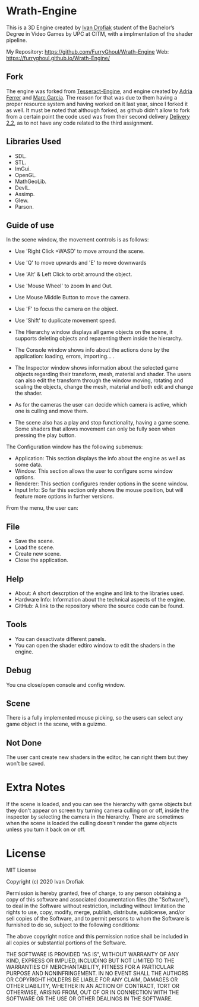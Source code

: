 # Wrath-Engine

This is a 3D Engine created by [Ivan Drofiak](https://github.com/FurryGhoul) student of the Bachelor’s Degree in Video Games by UPC at CITM, with a implmentation of the shader pipeline.

My Repository: https://github.com/FurryGhoul/Wrath-Engine
Web: https://furryghoul.github.io/Wrath-Engine/

## Fork
The engine was forked from [Tesseract-Engine](https://github.com/Adria-F/Tesseract-Engine), and engine created by [Adria Ferrer](https://github.com/Adria-F) and [Marc Garcia](https://github.com/MaxitoSama). The reason for that was due to them having a proper resource system and having worked on it last year, since I forked it as well. It must be noted that although forked, as github didn't allow to fork from a certain point the code used was from their second delivery [Delivery 2.2](https://github.com/FurryGhoul/Tesseract-Engine/releases/tag/Assignment2.2), as to not have any code related to the third assignment.

## Libraries Used
- SDL.
- STL.
- ImGui.
- OpenGL.
- MathGeoLib.
- DevIL.
- Assimp.
- Glew.
- Parson.

## Guide of use

In the scene window, the movement controls is as follows:

- Use 'Right Click +WASD' to move arround the scene.
- Use 'Q' to move upwards and 'E' to move downwards
- Use 'Alt' & Left Click to orbit arround the object.
- Use 'Mouse Wheel' to zoom In and Out.
- Use Mouse Middle Button to move the camera.
- Use 'F' to focus the camera on the object.
- Use 'Shift' to duplicate movement speed.

- The Hierarchy window displays all game objects on the scene, it supports deleting objects and reparenting them inside the hierarchy. 
- The Console window shows info about the actions done by the application: loading, errors, importing... .
- The Inspector window shows information about the selected game objects regarding their transform, mesh, material and shader. The users can also edit the transform through the window moving, rotating and scaling the objects, change the mesh, material and both edit and change the shader. 
- As for the cameras the user can decide which camera is active, which one is culling and move them.
- The scene also has a play and stop functionality, having a game scene. Some shaders that allows movement can only be fully seen when pressing the play button.

The Configuration window has the following submenus:

- Application: This section displays the info about the engine as well as some data.
- Window: This section allows the user to configure some window options.
- Renderer: This section configures render options in the scene window.
- Input Info: So far this section only shows the mouse position, but will feature more options in further versions.	

From the menu, the user can:

## File
- Save the scene.
- Load the scene.
- Create new scene.
- Close the application.

## Help
- About: A short descrption of the engine and link to the libraries used. 
- Hardware Info: Information about the technical aspects of the engine.
- GitHub: A link to the repository where the source code can be found.

## Tools
- You can desactivate different panels.
- You can open the shader edtiro window to edit the shaders in the engine.

## Debug
You cna close/open console and config window.

## Scene
There is a fully implemented mouse picking, so the users can select any game object in the scene, with a guizmo.

## Not Done
The user cant create new shaders in the editor, he can right them but they won't be saved. 

# Extra Notes
If the scene is loaded, and you can see the hierarchy with game objects but they don't appear on screen try turning camera culling on or off, inside the inspector by selecting the camera in the hierarchy. There are sometimes when the scene is loaded the culling doesn't render the game objects unless you turn it back on or off. 

# License

MIT License

Copyright (c) 2020 Ivan Drofiak

Permission is hereby granted, free of charge, to any person obtaining a copy of this software and associated documentation files (the "Software"), to deal in the Software without restriction, including without limitation the rights to use, copy, modify, merge, publish, distribute, sublicense, and/or sell copies of the Software, and to permit persons to whom the Software is furnished to do so, subject to the following conditions:

The above copyright notice and this permission notice shall be included in all copies or substantial portions of the Software.

THE SOFTWARE IS PROVIDED "AS IS", WITHOUT WARRANTY OF ANY KIND, EXPRESS OR IMPLIED, INCLUDING BUT NOT LIMITED TO THE WARRANTIES OF MERCHANTABILITY, FITNESS FOR A PARTICULAR PURPOSE AND NONINFRINGEMENT. IN NO EVENT SHALL THE AUTHORS OR COPYRIGHT HOLDERS BE LIABLE FOR ANY CLAIM, DAMAGES OR OTHER LIABILITY, WHETHER IN AN ACTION OF CONTRACT, TORT OR OTHERWISE, ARISING FROM, OUT OF OR IN CONNECTION WITH THE SOFTWARE OR THE USE OR OTHER DEALINGS IN THE SOFTWARE.
